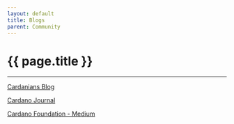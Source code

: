```yaml
---
layout: default
title: Blogs
parent: Community
---
```


# {{ page.title }}

---

[Cardanians Blog](https://cardanians.io/en/blog)

[Cardano Journal](https://cardanojournal.com/)

[Cardano Foundation - Medium](https://medium.com/@cardano.foundation)
